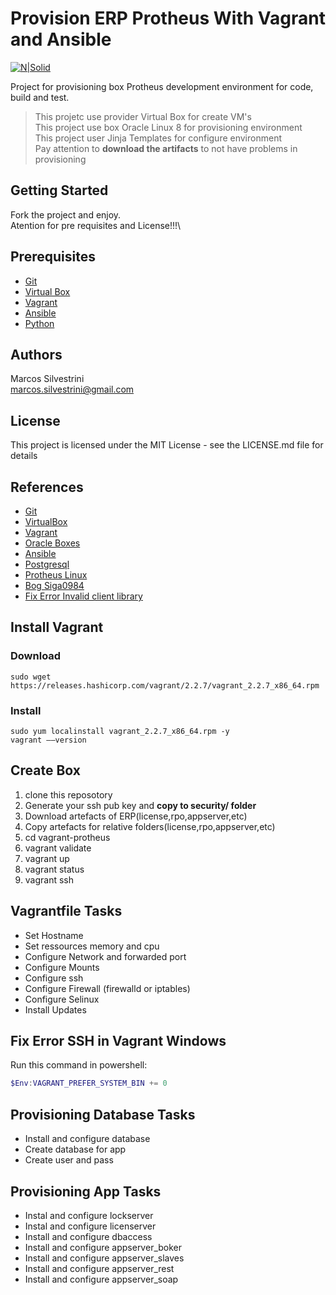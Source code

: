 # Provision ERP Protheus With Vagrant and Ansible

[![N|Solid](http://i.imgur.com/RnlvjUO.png)](https://www.vagrantup.com)

Project for provisioning box Protheus development environment for code, build and test.
>This projetc use provider Virtual Box for create VM's \
>This project use box Oracle Linux 8 for provisioning environment \
>This project user Jinja Templates for configure environment \
>Pay attention to **download the artifacts** to not have problems in provisioning

## Getting Started

Fork the project and enjoy.\
Atention for pre requisites and License!!!\

## Prerequisites

- [Git](https://git-scm.com/doc)
- [Virtual Box](https://www.virtualbox.org/wiki/Documentation)
- [Vagrant](https://www.vagrantup.com/docs/index.html)
- [Ansible](https://docs.ansible.com/ansible/latest/index.html)
- [Python](https://www.python.org/doc/)

## Authors

Marcos Silvestrini\
marcos.silvestrini@gmail.com

## License

This project is licensed under the MIT License - see the LICENSE.md file for details

## References

- [Git](https://git-scm.com/doc)
- [VirtualBox](https://www.virtualbox.org/wiki/Linux_Downloads)
- [Vagrant](https://www.vagrantup.com/docs/index.html)
- [Oracle Boxes](https://yum.oracle.com/boxes/)
- [Ansible](https://docs.ansible.com/ansible/2.5/modules/list_of_all_modules.html)
- [Postgresql](https://www.postgresql.org/download/linux/redhat/)
- [Protheus Linux](https://tdn.totvs.com/pages/releaseview.action?pageId=515672176)
- [Bog Siga0984](https://siga0984.wordpress.com/2016/07/12/protheus-no-linux-parte-02)
- [Fix Error Invalid client library](https://tdn.totvs.com/display/tec/Melhoria+-+Suporte+ao+psqlODBC+09.01.0100)

## Install Vagrant

### Download

```linux
sudo wget https://releases.hashicorp.com/vagrant/2.2.7/vagrant_2.2.7_x86_64.rpm
```

### Install

```linux
sudo yum localinstall vagrant_2.2.7_x86_64.rpm -y
vagrant ––version
```

## Create Box

1. clone this reposotory
2. Generate your ssh pub key and **copy to security/ folder**
3. Download artefacts of ERP(license,rpo,appserver,etc)
4. Copy artefacts for relative folders(license,rpo,appserver,etc)
5. cd vagrant-protheus
6. vagrant validate
7. vagrant up
8. vagrant status
9. vagrant ssh

## Vagrantfile Tasks

- Set Hostname
- Set ressources memory and cpu
- Configure Network and forwarded port
- Configure Mounts
- Configure ssh
- Configure Firewall (firewalld or iptables)
- Configure Selinux
- Install Updates

## Fix Error SSH in Vagrant Windows

Run this command in powershell:

```powershell
$Env:VAGRANT_PREFER_SYSTEM_BIN += 0
```

## Provisioning Database Tasks

- Install and configure database
- Create database for app
- Create user and pass

## Provisioning App Tasks

- Instal and configure lockserver
- Instal and configure licenserver
- Install and configure dbaccess
- Install and configure appserver_boker
- Install and configure appserver_slaves
- Install and configure appserver_rest
- Install and configure appserver_soap

